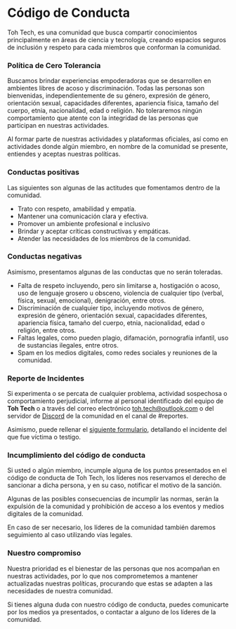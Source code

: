 # Código de Conducta

Toh Tech, es una comunidad que busca compartir conocimientos principalmente en áreas de ciencia y tecnología, creando espacios seguros de inclusión y respeto para cada miembros que conforman la comunidad. 

### Política de Cero Tolerancia

Buscamos brindar experiencias empoderadoras que se desarrollen en ambientes libres de acoso y discriminación. Todas las personas son bienvenidas, independientemente de su género, expresión de género, orientación sexual, capacidades diferentes, apariencia física, tamaño del cuerpo, etnia, nacionalidad, edad o religión. No toleraremos ningún comportamiento que atente con la integridad de las personas que participan en nuestras actividades.

Al formar parte de nuestras actividades y plataformas oficiales, así como en actividades donde algún miembro, en nombre de la comunidad se presente, entiendes y aceptas nuestras políticas. 

### Conductas positivas

Las siguientes son algunas de las actitudes que fomentamos dentro de la comunidad.

- Trato con respeto, amabilidad y empatía.
- Mantener una comunicación clara y efectiva.
- Promover un ambiente profesional e inclusivo
- Brindar y aceptar críticas constructivas y empáticas.
- Atender las necesidades de los miembros de la comunidad.

### Conductas negativas

Asimismo, presentamos algunas de las conductas que no serán toleradas.

- Falta de respeto incluyendo, pero sin limitarse a, hostigación o acoso, uso de lenguaje grosero u obsceno, violencia de cualquier tipo (verbal, física, sexual, emocional), denigración, entre otros.
- Discriminación de cualquier tipo, incluyendo motivos de género, expresión de género, orientación sexual, capacidades diferentes, apariencia física, tamaño del cuerpo, etnia, nacionalidad, edad o religión, entre otros.
- Faltas legales, como pueden plagio, difamación, pornografía infantil, uso de sustancias ilegales, entre otros.
- Spam en los medios digitales, como redes sociales y reuniones de la comunidad.

### Reporte de Incidentes

Si experimenta o se percata de cualquier problema, actividad sospechosa o comportamiento perjudicial, informe al personal identificado del equipo de **Toh Tech** o a través del correo electrónico toh.tech@outlook.com o del servidor de [Discord](https://discord.gg/c66gEZKj3B) de la comunidad en el canal de #reportes.

Asimismo, puede rellenar el [siguiente formulario](https://forms.office.com/r/qvHxpG8pY9), detallando el incidente del que fue víctima o testigo.

### Incumplimiento del código de conducta

Si usted o algún miembro, incumple alguna de los puntos presentados en el código de conducta de Toh Tech, los líderes nos reservamos el derecho de sancionar a dicha persona, y en su caso, notificar el motivo de la sanción. 

Algunas de las posibles consecuencias de incumplir las normas, serán la expulsión de la comunidad y prohibición de acceso a los eventos y medios digitales de la comunidad.

En caso de ser necesario, los líderes de la comunidad también daremos seguimiento al caso utilizando vías legales.

### Nuestro compromiso

Nuestra prioridad es el bienestar de las personas que nos acompañan en nuestras actividades, por lo que nos comprometemos a mantener actualizadas nuestras políticas, procurando que estas se adapten a las necesidades de nuestra comunidad.

Si tienes alguna duda con nuestro código de conducta, puedes comunicarte por los medios ya presentados, o contactar a alguno de los líderes de la comunidad.
